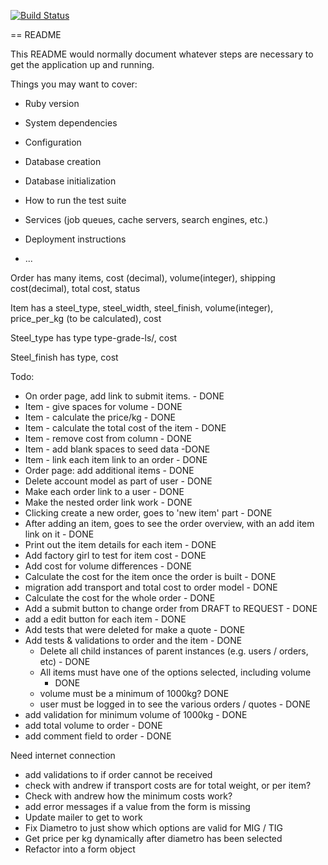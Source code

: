 [![Build Status](https://travis-ci.org/eilw/pland.svg?branch=master)](https://travis-ci.org/eilw/pland)

== README

This README would normally document whatever steps are necessary to get the
application up and running.

Things you may want to cover:

* Ruby version

* System dependencies

* Configuration

* Database creation

* Database initialization

* How to run the test suite

* Services (job queues, cache servers, search engines, etc.)

* Deployment instructions

* ...




Order has many items, cost (decimal), volume(integer), shipping cost(decimal), total cost, status

Item has a steel_type, steel_width, steel_finish, volume(integer), price_per_kg (to be calculated), cost

Steel_type has type type-grade-ls/, cost

Steel_finish has type, cost

Todo:
- On order page, add link to submit items. - DONE
- Item - give spaces for volume - DONE
- Item - calculate the price/kg - DONE
- Item - calculate the total cost of the item - DONE
- Item - remove cost from column - DONE
- Item - add blank spaces to seed data -DONE
- Item - link each item link to an order - DONE
- Order page: add additional items - DONE
- Delete account model as part of user - DONE
- Make each order link to a user - DONE
- Make the nested order link work - DONE
- Clicking create a new order, goes to 'new item' part - DONE
- After adding an item, goes to see the order overview, with an add item link on it - DONE
- Print out the item details for each item - DONE
- Add factory girl to test for item cost - DONE
- Add cost for volume differences - DONE
- Calculate the cost for the item once the order is built - DONE
- migration add transport and total cost to order model - DONE
- Calculate the cost for the whole order - DONE
- Add a submit button to change order from DRAFT to REQUEST - DONE
- add a edit button for each item - DONE
- Add tests that were deleted for make a quote - DONE
- Add tests & validations to order and the item - DONE
  - Delete all child instances of parent instances (e.g. users / orders,
    etc) - DONE
  - All items must have one of the options selected, including volume
    - DONE
  - volume must be a minimum of 1000kg? DONE
  - user must be logged in to see the various orders / quotes - DONE
- add validation for minimum volume of 1000kg - DONE
- add total volume to order - DONE
- add comment field to order - DONE


Need internet connection
- add validations to if order cannot be received
- check with andrew if transport costs are for total weight, or per
  item?
- Check with andrew how the minimum costs work?
- add error messages if a value from the form is missing
- Update mailer to get to work
- Fix Diametro to just show which options are valid for MIG / TIG
- Get price per kg dynamically after diametro has been selected
- Refactor into a form object
